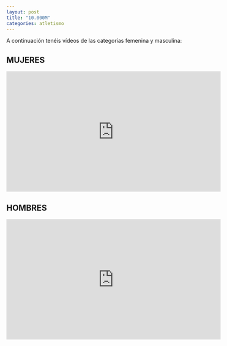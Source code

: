 ```yaml
---
layout: post
title: "10.000M"
categories: atletismo
---
```


A continuación tenéis vídeos de las categorías femenina y masculina:

## MUJERES

<iframe width="560" height="315" src="https://www.youtube.com/embed/EV_eFh01HxA" frameborder="0" allow="accelerometer; autoplay; encrypted-media; gyroscope; picture-in-picture" allowfullscreen></iframe>

## HOMBRES

<iframe width="560" height="315" src="https://www.youtube.com/embed/EV_eFh01HxA" frameborder="0" allow="accelerometer; autoplay; encrypted-media; gyroscope; picture-in-picture" allowfullscreen></iframe>
